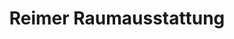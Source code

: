 ---
title: "Reimer Raumausstattung"
url: /ober-moerlen/reimer-raumausstattung/
shop: Raumausstattung
---